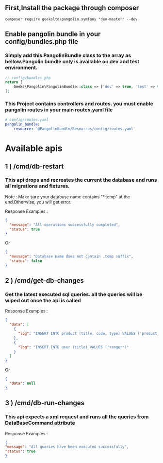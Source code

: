 ## First,Install the package through composer 
```shell
composer require geeksltd/pangolin.symfony "dev-master" --dev
```

## Enable pangolin bundle in your config/bundles.php file

### Simply add this PangolinBundle class to the array as bellow.Pangolin bundle only is available on dev and test environment.

```php
// config/bundles.php
return [
    Geeks\Pangolin\PangolinBundle::class => ['dev' => true, 'test' => true],
];
```

### This Project contains controllers and routes. you must enable pangolin routes in your main routes.yaml file

```yaml
# config/routes.yaml
pangolin_bundle:
    resource: '@PangolinBundle/Resources/config/routes.yaml'
```

# Available apis 

## 1 ) /cmd/db-restart
### This api drops and recreates the current the database and runs all migrations and fixtures.
Note : Make sure your database name contains "*.temp" at the end.Otherwise, you will get error.

Response Examples :
```json
{
  "message": "All operations successfully completed",
  "status": true
}
```
Or
```json
{
  "message": "Database name does not contain .temp suffix",
  "status": false
}
```


## 2 ) /cmd/get-db-changes
### Get the latest executed sql queries. all the queries will be wiped out once the api is called 
Response Examples :
```json
{
  "data": [
    {
      "log": "INSERT INTO product (title, code, type) VALUES ('product_name', 'code1', 'car')"
    },
    {
      "log": "INSERT INTO user (title) VALUES ('ranger')"
    }
  ]
}
```
Or
```json
{
  "data": null
}
```


## 3 ) /cmd/db-run-changes
### This api expects a xml request and runs all the queries from DataBaseCommand attribute
Response Examples :
```json
{
"message": "All queries have been executed successfully",
"status": true
}
```
